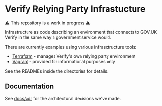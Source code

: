Verify Relying Party Infrastucture
==================================

:warning: This repository is a work in progress :warning:

Infrastructure as code describing an environment that connects to GOV.UK Verify
in the same way a government service would.

There are currently examples using various infrasctructure tools:

- [Terraform](terraform) - manages Verify's own relying party environment
- [Vagrant](vagrant) - provided for informational purposes only

See the READMEs inside the directories for details.

Documentation
-------------

See [docs/adr](docs/adr) for the architectural decisions we've made.

